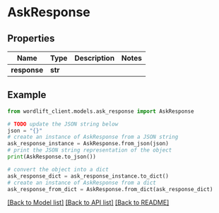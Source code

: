 # AskResponse


## Properties

Name | Type | Description | Notes
------------ | ------------- | ------------- | -------------
**response** | **str** |  | 

## Example

```python
from wordlift_client.models.ask_response import AskResponse

# TODO update the JSON string below
json = "{}"
# create an instance of AskResponse from a JSON string
ask_response_instance = AskResponse.from_json(json)
# print the JSON string representation of the object
print(AskResponse.to_json())

# convert the object into a dict
ask_response_dict = ask_response_instance.to_dict()
# create an instance of AskResponse from a dict
ask_response_from_dict = AskResponse.from_dict(ask_response_dict)
```
[[Back to Model list]](../README.md#documentation-for-models) [[Back to API list]](../README.md#documentation-for-api-endpoints) [[Back to README]](../README.md)


